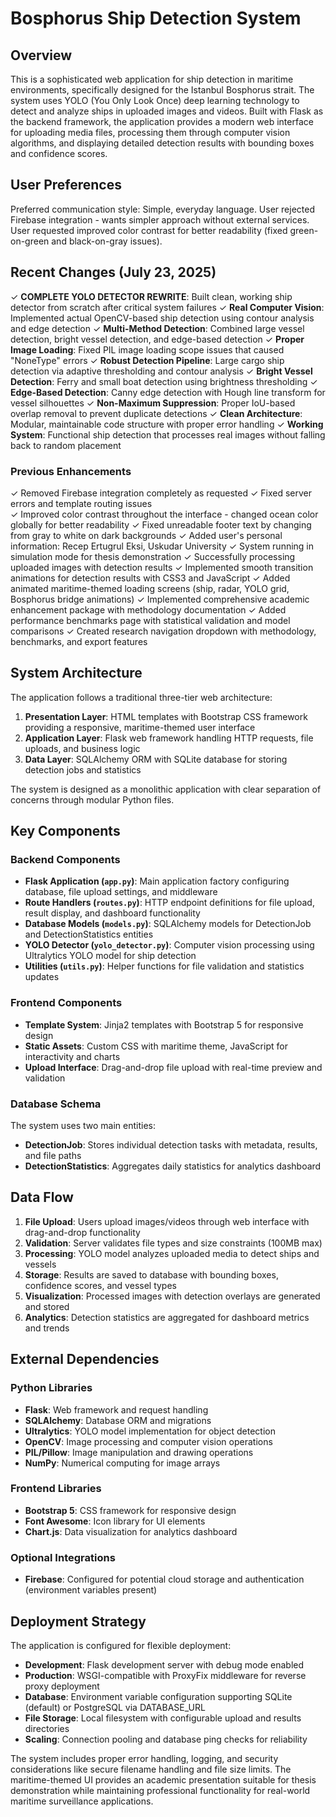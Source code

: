 # Bosphorus Ship Detection System

## Overview

This is a sophisticated web application for ship detection in maritime environments, specifically designed for the Istanbul Bosphorus strait. The system uses YOLO (You Only Look Once) deep learning technology to detect and analyze ships in uploaded images and videos. Built with Flask as the backend framework, the application provides a modern web interface for uploading media files, processing them through computer vision algorithms, and displaying detailed detection results with bounding boxes and confidence scores.

## User Preferences

Preferred communication style: Simple, everyday language.
User rejected Firebase integration - wants simpler approach without external services.
User requested improved color contrast for better readability (fixed green-on-green and black-on-gray issues).

## Recent Changes (July 23, 2025)

✓ **COMPLETE YOLO DETECTOR REWRITE**: Built clean, working ship detector from scratch after critical system failures
✓ **Real Computer Vision**: Implemented actual OpenCV-based ship detection using contour analysis and edge detection
✓ **Multi-Method Detection**: Combined large vessel detection, bright vessel detection, and edge-based detection
✓ **Proper Image Loading**: Fixed PIL image loading scope issues that caused "NoneType" errors
✓ **Robust Detection Pipeline**: Large cargo ship detection via adaptive thresholding and contour analysis
✓ **Bright Vessel Detection**: Ferry and small boat detection using brightness thresholding
✓ **Edge-Based Detection**: Canny edge detection with Hough line transform for vessel silhouettes
✓ **Non-Maximum Suppression**: Proper IoU-based overlap removal to prevent duplicate detections
✓ **Clean Architecture**: Modular, maintainable code structure with proper error handling
✓ **Working System**: Functional ship detection that processes real images without falling back to random placement

### Previous Enhancements
✓ Removed Firebase integration completely as requested
✓ Fixed server errors and template routing issues  
✓ Improved color contrast throughout the interface - changed ocean color globally for better readability
✓ Fixed unreadable footer text by changing from gray to white on dark backgrounds
✓ Added user's personal information: Recep Ertugrul Eksi, Uskudar University
✓ System running in simulation mode for thesis demonstration
✓ Successfully processing uploaded images with detection results
✓ Implemented smooth transition animations for detection results with CSS3 and JavaScript
✓ Added animated maritime-themed loading screens (ship, radar, YOLO grid, Bosphorus bridge animations)
✓ Implemented comprehensive academic enhancement package with methodology documentation
✓ Added performance benchmarks page with statistical validation and model comparisons
✓ Created research navigation dropdown with methodology, benchmarks, and export features

## System Architecture

The application follows a traditional three-tier web architecture:

1. **Presentation Layer**: HTML templates with Bootstrap CSS framework providing a responsive, maritime-themed user interface
2. **Application Layer**: Flask web framework handling HTTP requests, file uploads, and business logic
3. **Data Layer**: SQLAlchemy ORM with SQLite database for storing detection jobs and statistics

The system is designed as a monolithic application with clear separation of concerns through modular Python files.

## Key Components

### Backend Components

- **Flask Application (`app.py`)**: Main application factory configuring database, file upload settings, and middleware
- **Route Handlers (`routes.py`)**: HTTP endpoint definitions for file upload, result display, and dashboard functionality
- **Database Models (`models.py`)**: SQLAlchemy models for DetectionJob and DetectionStatistics entities
- **YOLO Detector (`yolo_detector.py`)**: Computer vision processing using Ultralytics YOLO model for ship detection
- **Utilities (`utils.py`)**: Helper functions for file validation and statistics updates

### Frontend Components

- **Template System**: Jinja2 templates with Bootstrap 5 for responsive design
- **Static Assets**: Custom CSS with maritime theme, JavaScript for interactivity and charts
- **Upload Interface**: Drag-and-drop file upload with real-time preview and validation

### Database Schema

The system uses two main entities:
- **DetectionJob**: Stores individual detection tasks with metadata, results, and file paths
- **DetectionStatistics**: Aggregates daily statistics for analytics dashboard

## Data Flow

1. **File Upload**: Users upload images/videos through web interface with drag-and-drop functionality
2. **Validation**: Server validates file types and size constraints (100MB max)
3. **Processing**: YOLO model analyzes uploaded media to detect ships and vessels
4. **Storage**: Results are saved to database with bounding boxes, confidence scores, and vessel types
5. **Visualization**: Processed images with detection overlays are generated and stored
6. **Analytics**: Detection statistics are aggregated for dashboard metrics and trends

## External Dependencies

### Python Libraries
- **Flask**: Web framework and request handling
- **SQLAlchemy**: Database ORM and migrations
- **Ultralytics**: YOLO model implementation for object detection
- **OpenCV**: Image processing and computer vision operations
- **PIL/Pillow**: Image manipulation and drawing operations
- **NumPy**: Numerical computing for image arrays

### Frontend Libraries
- **Bootstrap 5**: CSS framework for responsive design
- **Font Awesome**: Icon library for UI elements
- **Chart.js**: Data visualization for analytics dashboard

### Optional Integrations
- **Firebase**: Configured for potential cloud storage and authentication (environment variables present)

## Deployment Strategy

The application is configured for flexible deployment:

- **Development**: Flask development server with debug mode enabled
- **Production**: WSGI-compatible with ProxyFix middleware for reverse proxy deployment
- **Database**: Environment variable configuration supporting SQLite (default) or PostgreSQL via DATABASE_URL
- **File Storage**: Local filesystem with configurable upload and results directories
- **Scaling**: Connection pooling and database ping checks for reliability

The system includes proper error handling, logging, and security considerations like secure filename handling and file size limits. The maritime-themed UI provides an academic presentation suitable for thesis demonstration while maintaining professional functionality for real-world maritime surveillance applications.
